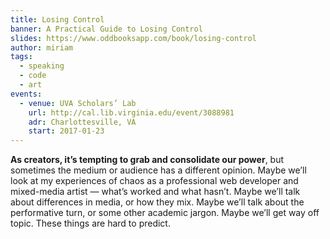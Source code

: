 ```yaml
---
title: Losing Control
banner: A Practical Guide to Losing Control
slides: https://www.oddbooksapp.com/book/losing-control
author: miriam
tags:
  - speaking
  - code
  - art
events:
  - venue: UVA Scholars’ Lab
    url: http://cal.lib.virginia.edu/event/3088981
    adr: Charlottesville, VA
    start: 2017-01-23
---
```


**As creators, it’s tempting to grab and consolidate our power**,
but sometimes the medium or audience has a different opinion.
Maybe we’ll look at my experiences of chaos
as a professional web developer and mixed-media artist —
what’s worked and what hasn’t.
Maybe we’ll talk about differences in media, or how they mix.
Maybe we’ll talk about the performative turn,
or some other academic jargon.
Maybe we’ll get way off topic.
These things are hard to predict.
